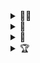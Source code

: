 <details>
  <summary>👨‍💻</summary>

  ```json
{
    "name": "daniel",
    "likes": [
      "biking",
      "impressionism",
      "techno"
    ],
    "location": "chiberspace",
    "spirit animal": "Lockheed Martin F-22 Raptor"
}
  ```
</details>
<details>
  <summary>🚧</summary>

#### ~active

  &emsp; [zzzync](https://github.com/tabcat/zzzync): tools for syncing dynamic content with offline peers</br>
  &emsp; [welo](https://github.com/hldb/welo): rewrite of OrbitDB with replication and memory utilization features</br>
  &emsp; [sailplane-web](https://github.com/cypsela/sailplane-web): decentralized dropbox web app</br>
  &emsp; [sailplane-node](https://github.com/cypsela/sailplane-node): decentralized and collaborative file system</br>
  &emsp; [orbit-db-fsstore](https://github.com/tabcat/orbit-db-fsstore): collaborative filesystem on OrbitDB</br>

#### ~inactive

  &emsp; [softphone](https://github.com/tabcat/softphone): attempt to make text/calling app using peer-account</br>
  &emsp; [peer-account](https://github.com/tabcat/peer-account): attempt to make peer-to-peer "accounts"</br>
  &emsp; [encrypted-docstore](https://github.com/tabcat/encrypted-docstore): encrypcted OrbitDB document store</br>
  &emsp; [simple-chat-room](https://github.com/tabcat/simple-chat-room): barebones chat app using OrbitDB</br>
  &emsp; [ens-subdomainer](https://github.com/tabcat/ens-subdomainer): UI to sell subdomains on ENS
</details>
<details>
  <summary>📝</summary>
  
  &emsp; [dynamic-content](https://github.com/tabcat/dynamic-content): host dynamic content directly on IPFS</br>
  &emsp; [rough-opal](https://github.com/tabcat/rough-opal): grant proposal for a rewrite of OrbitDB (welo)
</details>
<details>
  <summary>🏆</summary>
  
  &emsp; [HackFS 2022 Storage Wizard](https://ethglobal.com/showcase/zzzync-xk96u) 🧙‍♂️🥇</br>
  &emsp; [HackFS 2020 Finalist](https://ethglobal.com/showcase/sailplane-web-gnxxe) 🏁
</details>


<!--
  
🗃️ Archived Projects:
  - [encrypted-docstore](https://github.com/tabcat/encrypted-docstore)
  - [ens-subdomainer](https://github.com/tabcat/ens-subdomainer)
  - [orbit-db-fsstore](https://github.com/tabcat/orbit-db-fsstore)
  - [orbit-db-set](https://github.com/tabcat/orbit-db-set)
  - [orbit-db-signal-protocol-store](https://github.com/tabcat/orbit-db-signal-protocol-store)
  - [peer-account](https://github.com/tabcat/peer-account)
  - [simple-chat-room](https://github.com/tabcat/simple-chat-room)
  - [softphone](https://github.com/tabcat/softphone)

-->



<!--
**tabcat/tabcat** is a ✨ _special_ ✨ repository because its `README.md` (this file) appears on your GitHub profile.

Here are some ideas to get you started:

- 🔭 I’m currently working on ...
- 🌱 I’m currently learning ...
- 👯 I’m looking to collaborate on ...
- 🤔 I’m looking for help with ...
- 💬 Ask me about ...
- 📫 How to reach me: ...
- 😄 Pronouns: ...
- ⚡ Fun fact: ...
-->
